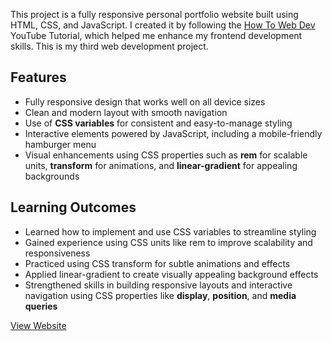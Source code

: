 This project is a fully responsive personal portfolio website built using HTML, CSS, and JavaScript. I created it by following the [How To Web Dev](https://www.youtube.com/watch?v=uTPO6fKtBvM) YouTube Tutorial, which helped me enhance my frontend development skills. This is my third web development project. 

## Features

- Fully responsive design that works well on all device sizes
- Clean and modern layout with smooth navigation
- Use of **CSS variables** for consistent and easy-to-manage styling
- Interactive elements powered by JavaScript, including a mobile-friendly hamburger menu
- Visual enhancements using CSS properties such as **rem** for scalable units, **transform** for animations, and **linear-gradient** for appealing backgrounds

## Learning Outcomes

- Learned how to implement and use CSS variables to streamline styling
- Gained experience using CSS units like rem to improve scalability and responsiveness
- Practiced using CSS transform for subtle animations and effects
- Applied linear-gradient to create visually appealing background effects
- Strengthened skills in building responsive layouts and interactive navigation using CSS properties like **display**, **position**, and **media queries**

[View Website](https://html-css-course-youtube-clone.vercel.app/)

 

